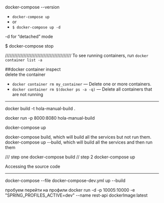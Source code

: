docker-compose --version


* ``` docker-compose up ```
* or
* ```$ docker-compose up -d ```

-d for “detached” mode


$ docker-compose stop


///////////////////////////////////////////
To see running containers, run 
```docker container list -a```


 ##docker container inspect  
 delete the container 
 * ```docker container rm my_container``` — Delete one or more containers.
 * ```docker container rm $(docker ps -a -q)``` — Delete all containers that are not running
 
 
 
 ------------------------------------
 docker build -t hola-manual-build .
 	
docker run -p 8000:8080 hola-manual-build
 
 
 docker-compose up
 
 docker-compose build, which will build all the services but not run them.
 docker-compose up --build, which will build all the services and then run them
 
 
 /// step one 
 docker-compose build
 // step 2
 docker-compose up
 
 
 Accessing the source code
 
 -----------------------------------------
 docker-compose --file docker-compose-dev.yml up --build
 
 пробуем перейти на профили 
 docker run -d -p 10005:10000 -e "SPRING_PROFILES_ACTIVE=dev" --name rest-api dockerImage:latest